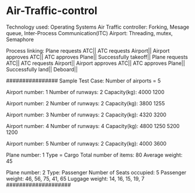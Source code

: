 # Air-Traffic-control

Technology used: Operating Systems
Air Traffic controller: Forking, Mesage queue, Inter-Process Communication(ITC)
Airport: Threading, mutex, Semaphore

Process linking:
Plane requests ATC||
ATC requests Airport||
Airport approves ATC||
ATC approves Plane||
Successfully takeoff||
Plane requests ATC||
ATC requests Airport||
Airport approves ATC||
ATC approves Plane||
Successfully land||
Deboard||

################
Sample Test Case:
Number of airports = 5

Airport number: 1
Number of runways: 2
Capacity(kg): 4000 1200

Airport number: 2
Number of runways: 2
Capacity(kg): 3800 1255

Airport number: 3
Number of runways: 2
Capacity(kg): 4320 3200

Airport number: 4
Number of runways: 4
Capacity(kg): 4800 1250 5200 1200

Airport number: 5
Number of runways: 2
Capacity(kg): 4000 3600

Plane number: 1
Type = Cargo
Total number of items: 80
Average weight: 45

Plane number: 2
Type: Passenger
Number of Seats occupied: 5
Passenger weight: 46, 56, 75, 41, 65
Luggage weight: 14, 16, 15, 19, 7
####################
